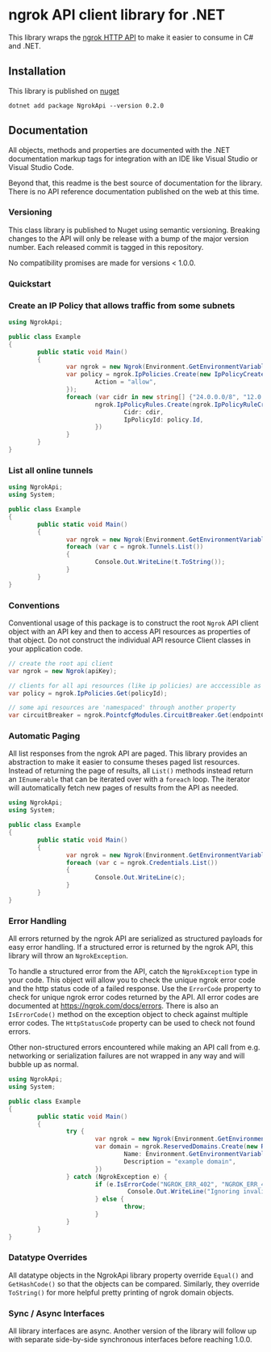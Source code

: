 # ngrok API client library for .NET

This library wraps the [ngrok HTTP API](https://ngrok.com/docs/api) to make it
easier to consume in C# and .NET.

## Installation

This library is published on [nuget](https://www.nuget.org/packages/NgrokApi/)

    dotnet add package NgrokApi --version 0.2.0

## Documentation

All objects, methods and properties are documented with the .NET documentation
markup tags for integration with an IDE like Visual Studio or Visual Studio
Code.

Beyond that, this readme is the best source of documentation for the library.
There is no API reference documentation published on the web at this time.

### Versioning

This class library is published to Nuget using semantic versioning. Breaking
changes to the API will only be release with a bump of the major version number.
Each released commit is tagged in this repository.

No compatibility promises are made for versions < 1.0.0.

### Quickstart

### Create an IP Policy that allows traffic from some subnets

```csharp
using NgrokApi;

public class Example
{
        public static void Main()
        {
                var ngrok = new Ngrok(Environment.GetEnvironmentVariable("NGROK_API_KEY"));
                var policy = ngrok.IpPolicies.Create(new IpPolicyCreate() {
                        Action = "allow",
                });
                foreach (var cidr in new string[] {"24.0.0.0/8", "12.0.0.0/8"}) {
                        ngrok.IpPolicyRules.Create(ngrok.IpPolicyRuleCreate{
                                Cidr: cdir,
                                IpPolicyId: policy.Id,
                        })
                }
        }
}
```

### List all online tunnels

```csharp
using NgrokApi;
using System;

public class Example
{
        public static void Main()
        {
                var ngrok = new Ngrok(Environment.GetEnvironmentVariable("NGROK_API_KEY"));
                foreach (var c = ngrok.Tunnels.List())
                {
                        Console.Out.WriteLine(t.ToString());
                }
        }
}
```

### Conventions

Conventional usage of this package is to construct the root `Ngrok` API client
object with an API key and then to access API resources as properties of that
object. Do not construct the individual API resource Client classes in your
application code.

```csharp
// create the root api client
var ngrok = new Ngrok(apiKey);

// clients for all api resources (like ip policies) are acccessible as properties of the root client
var policy = ngrok.IpPolicies.Get(policyId);

// some api resources are 'namespaced' through another property
var circuitBreaker = ngrok.PointcfgModules.CircuitBreaker.Get(endpointConfigId);
```

### Automatic Paging

All list responses from the ngrok API are paged. This library provides an
abstraction to make it easier to consume theses paged list resources. Instead
of returning the page of results, all `List()` methods instead return an
`IEnumerable` that can be iterated over with a `foreach` loop. The iterator
will automatically fetch new pages of results from the API as needed.

```csharp
using NgrokApi;
using System;

public class Example
{
        public static void Main()
        {
                var ngrok = new Ngrok(Environment.GetEnvironmentVariable("NGROK_API_KEY"));
                foreach (var c = ngrok.Credentials.List())
                {
                        Console.Out.WriteLine(c);
                }
        }
}
```

### Error Handling

All errors returned by the ngrok API are serialized as structured payloads for
easy error handling.  If a structured error is returned by the ngrok API, this
library will throw an `NgrokException`.

To handle a structured error from the API, catch the `NgrokException` type in
your code. This object will allow you to check the unique ngrok error code and
the http status code of a failed response. Use the `ErrorCode` property to
check for unique ngrok error codes returned by the API. All error codes are
documented at https://ngrok.com/docs/errors. There is also an `IsErrorCode()`
method on the exception object to check against multiple error codes. The
`HttpStatusCode` property can be used to check not found errors.

Other non-structured errors encountered while making an API call from e.g. networking
or serialization failures are not wrapped in any way and will bubble up as normal.

```csharp
using NgrokApi;
using System;

public class Example
{
        public static void Main()
        {
                try {
                        var ngrok = new Ngrok(Environment.GetEnvironmentVariable("NGROK_API_KEY"));
                        var domain = ngrok.ReservedDomains.Create(new ReservedDomainUpdate() {
                                Name: Environment.GetEnvironmentVariable("NGROK_DOMAIN"),
                                Description = "example domain",
                        })
                } catch (NgrokException e) {
                        if (e.IsErrorCode("NGROK_ERR_402", "NGROK_ERR_403")) {
                                 Console.Out.WriteLine("Ignoring invalid wildcard domain.");
                        } else {
                                throw;
                        }
                }
        }
}
```


### Datatype Overrides

All datatype objects in the NgrokApi library property override `Equal()` and `GetHashCode()`
so that the objects can be compared. Similarly, they override `ToString()` for more helpful
pretty printing of ngrok domain objects.

### Sync / Async Interfaces

All library interfaces are async. Another version of the library will follow up
with separate side-by-side synchronous interfaces before reaching 1.0.0.
